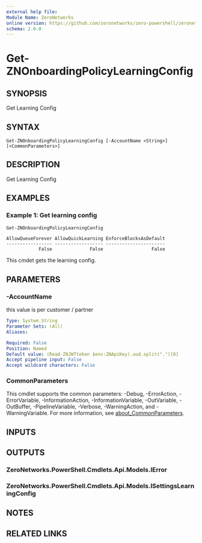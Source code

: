 ```yaml
---
external help file:
Module Name: ZeroNetworks
online version: https://github.com/zeronetworks/zero-powershell/zeronetworks/get-znonboardingpolicylearningconfig
schema: 2.0.0
---
```


# Get-ZNOnboardingPolicyLearningConfig

## SYNOPSIS
Get Learning Config

## SYNTAX

```
Get-ZNOnboardingPolicyLearningConfig [-AccountName <String>] [<CommonParameters>]
```

## DESCRIPTION
Get Learning Config

## EXAMPLES

### Example 1: Get learning config
```powershell
Get-ZNOnboardingPolicyLearningConfig
```

```output
AllowQueueForever AllowQuickLearning EnforceBlocksAsDefault
----------------- ------------------ ----------------------
            False              False                  False
```

This cmdet gets the learning config.

## PARAMETERS

### -AccountName
this value is per customer / partner

```yaml
Type: System.String
Parameter Sets: (All)
Aliases:

Required: False
Position: Named
Default value: (Read-ZNJWTtoken $env:ZNApiKey).aud.split(".")[0]
Accept pipeline input: False
Accept wildcard characters: False
```

### CommonParameters
This cmdlet supports the common parameters: -Debug, -ErrorAction, -ErrorVariable, -InformationAction, -InformationVariable, -OutVariable, -OutBuffer, -PipelineVariable, -Verbose, -WarningAction, and -WarningVariable. For more information, see [about_CommonParameters](http://go.microsoft.com/fwlink/?LinkID=113216).

## INPUTS

## OUTPUTS

### ZeroNetworks.PowerShell.Cmdlets.Api.Models.IError

### ZeroNetworks.PowerShell.Cmdlets.Api.Models.ISettingsLearningConfig

## NOTES

## RELATED LINKS

